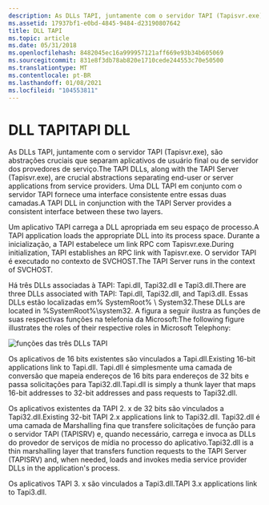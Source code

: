 ```yaml
---
description: As DLLs TAPI, juntamente com o servidor TAPI (Tapisvr.exe), são abstrações cruciais que separam aplicativos de usuário final ou de servidor dos provedores de serviço. Uma DLL TAPI em conjunto com o servidor TAPI fornece uma interface consistente entre essas duas camadas.
ms.assetid: 17937bf1-e0bd-4845-9484-d23190807642
title: DLL TAPI
ms.topic: article
ms.date: 05/31/2018
ms.openlocfilehash: 8482045ec16a999957121aff669e93b34b605069
ms.sourcegitcommit: 831e8f3db78ab820e1710cede244553c70e50500
ms.translationtype: MT
ms.contentlocale: pt-BR
ms.lasthandoff: 01/08/2021
ms.locfileid: "104553811"
---
```

# <a name="tapi-dll"></a><span data-ttu-id="5ab94-104">DLL TAPI</span><span class="sxs-lookup"><span data-stu-id="5ab94-104">TAPI DLL</span></span>

<span data-ttu-id="5ab94-105">As DLLs TAPI, juntamente com o servidor TAPI (Tapisvr.exe), são abstrações cruciais que separam aplicativos de usuário final ou de servidor dos provedores de serviço.</span><span class="sxs-lookup"><span data-stu-id="5ab94-105">The TAPI DLLs, along with the TAPI Server (Tapisvr.exe), are crucial abstractions separating end-user or server applications from service providers.</span></span> <span data-ttu-id="5ab94-106">Uma DLL TAPI em conjunto com o servidor TAPI fornece uma interface consistente entre essas duas camadas.</span><span class="sxs-lookup"><span data-stu-id="5ab94-106">A TAPI DLL in conjunction with the TAPI Server provides a consistent interface between these two layers.</span></span>

<span data-ttu-id="5ab94-107">Um aplicativo TAPI carrega a DLL apropriada em seu espaço de processo.</span><span class="sxs-lookup"><span data-stu-id="5ab94-107">A TAPI application loads the appropriate DLL into its process space.</span></span> <span data-ttu-id="5ab94-108">Durante a inicialização, a TAPI estabelece um link RPC com Tapisvr.exe.</span><span class="sxs-lookup"><span data-stu-id="5ab94-108">During initialization, TAPI establishes an RPC link with Tapisvr.exe.</span></span> <span data-ttu-id="5ab94-109">O servidor TAPI é executado no contexto de SVCHOST.</span><span class="sxs-lookup"><span data-stu-id="5ab94-109">The TAPI Server runs in the context of SVCHOST.</span></span>

<span data-ttu-id="5ab94-110">Há três DLLs associadas à TAPI: Tapi.dll, Tapi32.dll e Tapi3.dll.</span><span class="sxs-lookup"><span data-stu-id="5ab94-110">There are three DLLs associated with TAPI: Tapi.dll, Tapi32.dll, and Tapi3.dll.</span></span> <span data-ttu-id="5ab94-111">Essas DLLs estão localizadas em% SystemRoot% \\ System32.</span><span class="sxs-lookup"><span data-stu-id="5ab94-111">These DLLs are located in %SystemRoot%\\system32.</span></span> <span data-ttu-id="5ab94-112">A figura a seguir ilustra as funções de suas respectivas funções na telefonia da Microsoft:</span><span class="sxs-lookup"><span data-stu-id="5ab94-112">The following figure illustrates the roles of their respective roles in Microsoft Telephony:</span></span>

![funções das três DLLs TAPI](images/dllserv.png)

<span data-ttu-id="5ab94-114">Os aplicativos de 16 bits existentes são vinculados a Tapi.dll.</span><span class="sxs-lookup"><span data-stu-id="5ab94-114">Existing 16-bit applications link to Tapi.dll.</span></span> <span data-ttu-id="5ab94-115">Tapi.dll é simplesmente uma camada de conversão que mapeia endereços de 16 bits para endereços de 32 bits e passa solicitações para Tapi32.dll.</span><span class="sxs-lookup"><span data-stu-id="5ab94-115">Tapi.dll is simply a thunk layer that maps 16-bit addresses to 32-bit addresses and pass requests to Tapi32.dll.</span></span>

<span data-ttu-id="5ab94-116">Os aplicativos existentes da TAPI 2. x de 32 bits são vinculados a Tapi32.dll.</span><span class="sxs-lookup"><span data-stu-id="5ab94-116">Existing 32-bit TAPI 2.x applications link to Tapi32.dll.</span></span> <span data-ttu-id="5ab94-117">Tapi32.dll é uma camada de Marshalling fina que transfere solicitações de função para o servidor TAPI (TAPISRV) e, quando necessário, carrega e invoca as DLLs do provedor de serviços de mídia no processo do aplicativo.</span><span class="sxs-lookup"><span data-stu-id="5ab94-117">Tapi32.dll is a thin marshalling layer that transfers function requests to the TAPI Server (TAPISRV) and, when needed, loads and invokes media service provider DLLs in the application's process.</span></span>

<span data-ttu-id="5ab94-118">Os aplicativos TAPI 3. x são vinculados a Tapi3.dll.</span><span class="sxs-lookup"><span data-stu-id="5ab94-118">TAPI 3.x applications link to Tapi3.dll.</span></span>

 

 



